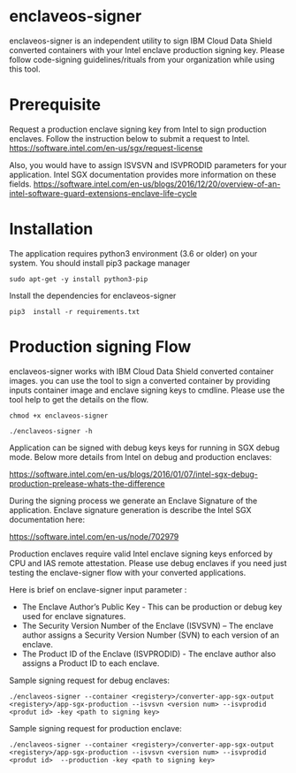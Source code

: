 # enclaveos-signer
enclaveos-signer is an independent utility to sign IBM Cloud Data Shield converted containers with your Intel enclave production signing key. Please follow code-signing guidelines/rituals from your organization while using this tool.

# Prerequisite 
Request a production enclave signing key from Intel to sign production enclaves. Follow the instruction below to submit a request to Intel. 
https://software.intel.com/en-us/sgx/request-license

Also, you would have to assign ISVSVN and ISVPRODID parameters for your application. Intel SGX documentation provides more information on these fields.
https://software.intel.com/en-us/blogs/2016/12/20/overview-of-an-intel-software-guard-extensions-enclave-life-cycle

# Installation
The application requires python3 environment (3.6 or older) on your system. You should install pip3 package manager 

`sudo apt-get -y install python3-pip`

Install the dependencies for enclaveos-signer

`pip3  install -r requirements.txt`

# Production signing Flow
enclaveos-signer works with IBM Cloud Data Shield converted container images. you can use the tool to sign a converted container by providing inputs container image and enclave signing keys to cmdline. Please use the tool help to get the details on the flow.

`chmod +x enclaveos-signer`

`./enclaveos-signer -h`

Application can be signed with debug keys keys for running in SGX debug mode. Below more details from Intel on debug and production enclaves:

https://software.intel.com/en-us/blogs/2016/01/07/intel-sgx-debug-production-prelease-whats-the-difference

During the signing process we generate an Enclave Signature of the application. Enclave signature generation is describe the Intel SGX documentation here:

https://software.intel.com/en-us/node/702979

Production enclaves require valid Intel enclave signing keys enforced by CPU and IAS remote attestation. Please use debug enclaves if you need  just testing the enclave-signer flow with your converted applications.

Here is brief on enclave-signer input parameter :
 - The Enclave Author’s Public Key - This can be production or debug key used for enclave signatures.
 - The Security Version Number of the Enclave (ISVSVN) – The enclave author assigns a Security Version Number (SVN) to each version of an enclave. 
 - The Product ID of the Enclave (ISVPRODID) - The enclave author also assigns a Product ID to each enclave.

Sample signing request for debug enclaves:

`./enclaveos-signer --container <registery>/converter-app-sgx-output <registery>/app-sgx-production --isvsvn <version num> --isvprodid <produt id> -key <path to signing key>`

Sample signing request for production enclave:

`./enclaveos-signer --container <registery>/converter-app-sgx-output <registery>/app-sgx-production --isvsvn <version num> --isvprodid <produt id>  --production -key <path to signing key>`
